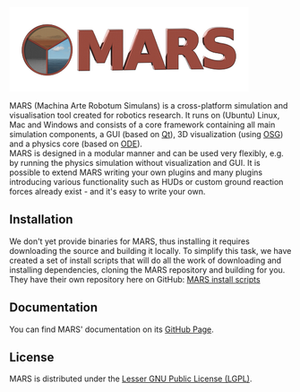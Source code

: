 ![MARS](doc/src/images/logo_v2_wob.png)

MARS (Machina Arte Robotum Simulans) is a cross-platform simulation and visualisation tool created for robotics research. It runs on (Ubuntu) Linux, Mac and Windows and consists of a core framework containing all main simulation components, a GUI (based on [Qt]()), 3D visualization (using [OSG](http://www.openscenegraph.org)) and a physics core (based on [ODE](http://www.ode.org)).  
MARS is designed in a modular manner and can be used very flexibly, e.g. by running the physics simulation without visualization and GUI.
It is possible to extend MARS writing your own plugins and many plugins introducing various functionality such as HUDs or custom ground reaction forces already exist - and it's easy to write your own.

## Installation

We don't yet provide binaries for MARS, thus installing it requires downloading the source and building it locally. To simplify this task, we have created a set of install scripts that will do all the work of downloading and installing dependencies, cloning the MARS repository and building for you. They have their own repository here on GitHub: [MARS install scripts](https://github.com/rock-simulation/mars_install_scripts)

## Documentation

You can find MARS' documentation on its [GitHub Page](http://rock-simulation.github.io/mars).

## License

MARS is distributed under the [Lesser GNU Public License (LGPL)](https://www.gnu.org/licenses/lgpl.html).
